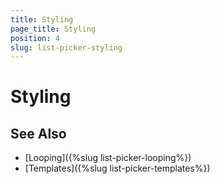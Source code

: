 ```yaml
---
title: Styling
page_title: Styling
position: 4
slug: list-picker-styling
---
```


# Styling



## See Also

- [Looping]({%slug list-picker-looping%})
- [Templates]({%slug list-picker-templates%})
